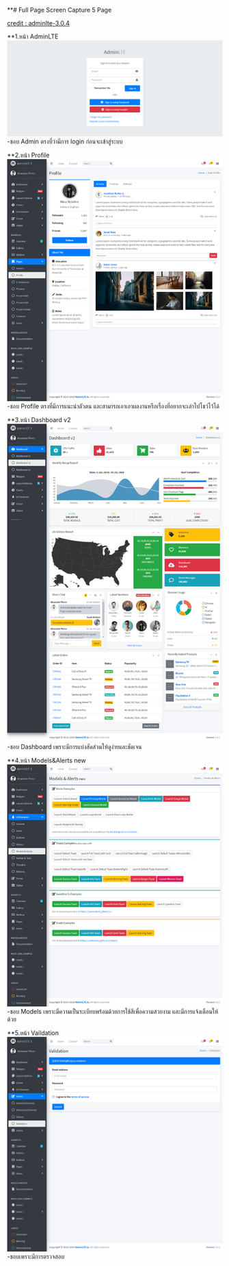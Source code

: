 **# Full Page Screen Capture 5 Page

[credit : adminlte-3.0.4](https://adminlte.io/themes/v3/index.html?fbclid=IwAR1PoOXyKNyG-TII6r8F9YCVculFEvE623EDfKdeUgxrIgw6etqGQ94pfxg)

**1.หน้า AdminLTE 
![Image](https://raw.githubusercontent.com/kawintharawiw/CPSC321_631_hci/master/adminlte-3.0.4/1.png)
-ชอบ Admin ตรงที่ว่ามีการ login ก่อนจะเข้าสู่ระบบ

**2.หน้า Profile
![Image](https://raw.githubusercontent.com/kawintharawiw/CPSC321_631_hci/master/adminlte-3.0.4/2.png)
-ชอบ Profile ตรงที่มีการแนะนำตัวตน และสามารถเอาเอาผลงานหรือเรื่องที่อยากจะเล่าไปโชว์ไว้ได้

**3.หน้า Dashboard v2
![Image](https://raw.githubusercontent.com/kawintharawiw/CPSC321_631_hci/master/adminlte-3.0.4/3.png)
-ชอบ Dashboard เพราะมีการแบ่งสัดส่วนให้ดูง่ายและชัดเจน

**4.หน้า Models&Alerts new
![Image](https://raw.githubusercontent.com/kawintharawiw/CPSC321_631_hci/master/adminlte-3.0.4/4.png)
-ชอบ Models เพราะมีความเป็นระเบียบพร้อมด้วยการใช้สีเพื่อความสวยงาม และมีการแจ้งเตือนให้ด้วย

**5.หน้า Vaildation
![Image](https://raw.githubusercontent.com/kawintharawiw/CPSC321_631_hci/master/adminlte-3.0.4/5.png)
-ชอบเพราะมีการตรวจสอบ
